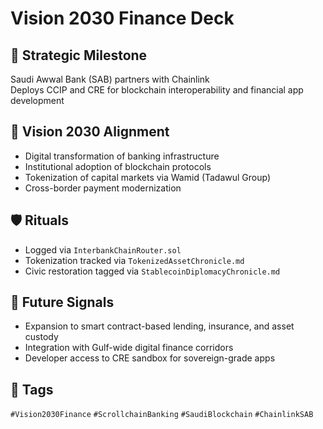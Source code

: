 # Vision 2030 Finance Deck

## 📍 Strategic Milestone
Saudi Awwal Bank (SAB) partners with Chainlink  
Deploys CCIP and CRE for blockchain interoperability and financial app development

## 🧭 Vision 2030 Alignment
- Digital transformation of banking infrastructure
- Institutional adoption of blockchain protocols
- Tokenization of capital markets via Wamid (Tadawul Group)
- Cross-border payment modernization

## 🛡️ Rituals
- Logged via `InterbankChainRouter.sol`
- Tokenization tracked via `TokenizedAssetChronicle.md`
- Civic restoration tagged via `StablecoinDiplomacyChronicle.md`

## 🧠 Future Signals
- Expansion to smart contract-based lending, insurance, and asset custody
- Integration with Gulf-wide digital finance corridors
- Developer access to CRE sandbox for sovereign-grade apps

## 🔖 Tags
`#Vision2030Finance` `#ScrollchainBanking` `#SaudiBlockchain` `#ChainlinkSAB`
